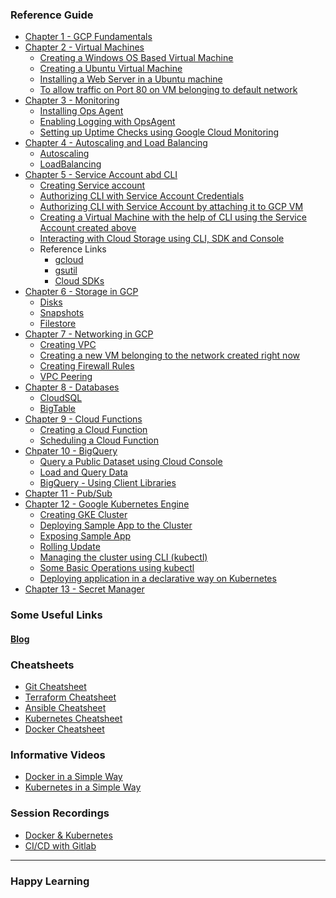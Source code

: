 ###  Reference Guide

- [Chapter 1 - GCP Fundamentals](https://gitlab.com/gcp-workshop-mar-2023/reference-guide/-/wikis/GCP-Fundamentals)
- [Chapter 2 - Virtual Machines](https://gitlab.com/gcp-workshop-mar-2023/reference-guide/-/wikis/Virtual-Machines)
    - [Creating a Windows OS Based Virtual Machine](https://gitlab.com/gcp-workshop-mar-2023/reference-guide/-/wikis/Virtual-Machines#creating-a-windows-os-based-virtual-machine) 
    - [Creating a  Ubuntu Virtual Machine](https://gitlab.com/gcp-workshop-mar-2023/reference-guide/-/wikis/Virtual-Machines#creating-a-ubuntu-virtual-machine)
    - [Installing a Web Server in a Ubuntu machine](https://gitlab.com/gcp-workshop-mar-2023/reference-guide/-/wikis/Virtual-Machines#installing-web-server-in-a-ubuntu-machine)
    - [To allow traffic on Port 80 on VM belonging to default network](https://gitlab.com/gcp-workshop-mar-2023/reference-guide/-/wikis/Virtual-Machines#to-allow-traffic-on-port-80-on-vm-belonging-to-default-network)
- [Chapter 3 - Monitoring](https://gitlab.com/gcp-workshop-mar-2023/reference-guide/-/wikis/Monitoring)
    - [Installing Ops Agent](https://gitlab.com/gcp-workshop-mar-2023/reference-guide/-/wikis/Monitoring#installing-monitoring-agent-on-gcp-vm)
    - [Enabling Logging with OpsAgent](https://gitlab.com/gcp-workshop-mar-2023/reference-guide/-/wikis/Monitoring#enabling-logging-with-opsagent)
    - [Setting up Uptime Checks using Google Cloud Monitoring](https://gitlab.com/gcp-workshop-mar-2023/reference-guide/-/wikis/Monitoring#setting-up-uptime-checks-using-google-cloud-monitoring)
- [Chapter 4 - Autoscaling and Load Balancing](https://gitlab.com/gcp-workshop-mar-2023/reference-guide/-/wikis/AutoScaling-&-LoadBalancing)
    - [Autoscaling](https://gitlab.com/gcp-workshop-mar-2023/reference-guide/-/wikis/AutoScaling-&-LoadBalancing#autoscaling)
    - [LoadBalancing](https://gitlab.com/gcp-workshop-mar-2023/reference-guide/-/wikis/AutoScaling-&-LoadBalancing#load-balancer)
- [Chapter 5 - Service Account abd CLI](https://gitlab.com/gcp-workshop-mar-2023/reference-guide/-/wikis/Service-Account-and-CLI)
    - [Creating Service account](https://gitlab.com/gcp-workshop-mar-2023/reference-guide/-/wikis/Service-Account-and-CLI#creating-service-account)
    - [Authorizing CLI with Service Account Credentials](https://gitlab.com/gcp-workshop-mar-2023/reference-guide/-/wikis/Service-Account-and-CLI#authorizing-cli-with-service-account-credentials)
    - [Authorizing CLI with Service Account by attaching it to GCP VM](https://gitlab.com/gcp-workshop-mar-2023/reference-guide/-/wikis/Service-Account-and-CLI#authorizing-cli-with-service-account-by-attaching-it-to-gcp-vm)
    - [Creating a Virtual Machine with the help of CLI using the Service Account created above](https://gitlab.com/gcp-workshop-mar-2023/reference-guide/-/wikis/Service-Account-and-CLI#creating-a-virtual-machine-with-the-help-of-cli-using-the-service-account-created-above)
    - [Interacting with Cloud Storage using CLI, SDK and Console](https://gitlab.com/gcp-workshop-mar-2023/reference-guide/-/wikis/Service-Account-and-CLI#interacting-with-cloud-storage-using-cli-sdk-and-console)
    - Reference Links
        - [gcloud](https://cloud.google.com/sdk/gcloud/reference)
        - [gsutil](https://cloud.google.com/storage/docs/gsutil)
        - [Cloud SDKs](https://cloud.google.com/sdk)
- [Chapter 6  - Storage in GCP](https://gitlab.com/gcp-workshop-mar-2023/reference-guide/-/wikis/Storage-in-GCP)
    - [Disks](https://gitlab.com/gcp-workshop-mar-2023/reference-guide/-/wikis/Storage-in-GCP#disks)
    - [Snapshots](https://gitlab.com/gcp-workshop-mar-2023/reference-guide/-/wikis/Storage-in-GCP#snapshots)
    - [Filestore](https://gitlab.com/gcp-workshop-mar-2023/reference-guide/-/wikis/Storage-in-GCP#filestore)
- [Chapter 7 - Networking in GCP](https://gitlab.com/gcp-workshop-mar-2023/reference-guide/-/wikis/Networking-in-GCP)
    - [Creating VPC](https://gitlab.com/gcp-workshop-mar-2023/reference-guide/-/wikis/Networking-in-GCP#creating-vpc)
    - [Creating a new VM belonging to the network created right now](https://gitlab.com/gcp-workshop-mar-2023/reference-guide/-/wikis/Networking-in-GCP#creating-a-new-vm-belonging-to-the-network-created-right-now)
    - [Creating Firewall Rules](https://gitlab.com/gcp-workshop-mar-2023/reference-guide/-/wikis/Networking-in-GCP#creating-firewall-rules)
    - [VPC Peering](https://gitlab.com/gcp-workshop-mar-2023/reference-guide/-/wikis/Networking-in-GCP#vpc-peering)
- [Chapter 8 - Databases](https://gitlab.com/gcp-workshop-mar-2023/reference-guide/-/wikis/Databases)
    - [CloudSQL](https://gitlab.com/gcp-workshop-mar-2023/reference-guide/-/wikis/Databases#cloud-sql)
    - [BigTable](https://gitlab.com/gcp-workshop-mar-2023/reference-guide/-/wikis/Databases#bigtable)
- [Chapter 9 - Cloud Functions](https://gitlab.com/gcp-workshop-mar-2023/reference-guide/-/wikis/Cloud-Functions)
    - [Creating a Cloud Function](hhttps://gitlab.com/gcp-workshop-mar-2023/reference-guide/-/wikis/Cloud-Functions#creating-a-cloud-function)
    - [Scheduling a Cloud Function](https://gitlab.com/gcp-workshop-mar-2023/reference-guide/-/wikis/Cloud-Functions#scheduling-a-cloud-function)
- [Chpater 10 - BigQuery](https://gitlab.com/gcp-workshop-mar-2023/reference-guide/-/wikis/BigQuery)
    - [Query a Public Dataset using Cloud Console](https://gitlab.com/gcp-workshop-mar-2023/reference-guide/-/wikis/BigQuery#query-a-public-dataset-using-cloud-console)
    - [Load and Query Data](https://gitlab.com/gcp-workshop-mar-2023/reference-guide/-/wikis/BigQuery#load-and-query-data)
    - [BigQuery - Using Client Libraries](https://gitlab.com/gcp-workshop-mar-2023/reference-guide/-/wikis/BigQuery#bigquery-using-client-libraries)
- [Chapter 11 - Pub/Sub](https://gitlab.com/gcp-workshop-mar-2023/reference-guide/-/wikis/Cloud-Pub-Sub)
- [Chapter 12 - Google Kubernetes Engine](https://gitlab.com/gcp-workshop-mar-2023/reference-guide/-/wikis/Google-Kubernetes-Engine)
    - [Creating GKE Cluster](https://gitlab.com/gcp-workshop-mar-2023/reference-guide/-/wikis/Google-Kubernetes-Engine#creating-gke-cluster)
    - [Deploying Sample App to the Cluster](https://gitlab.com/gcp-workshop-mar-2023/reference-guide/-/wikis/Google-Kubernetes-Engine#deploying-sample-app-to-the-cluster)
    - [Exposing Sample App](https://gitlab.com/gcp-workshop-mar-2023/reference-guide/-/wikis/Google-Kubernetes-Engine#exposing-sample-app)
    - [Rolling Update](https://gitlab.com/gcp-workshop-mar-2023/reference-guide/-/wikis/Google-Kubernetes-Engine#rolling-update)
    - [Managing the cluster using CLI (kubectl)](https://gitlab.com/gcp-workshop-mar-2023/reference-guide/-/wikis/Google-Kubernetes-Engine#managing-the-cluster-using-cli-kubectl)
    - [Some Basic Operations using kubectl](https://gitlab.com/gcp-workshop-mar-2023/reference-guide/-/wikis/Google-Kubernetes-Engine#some-basic-operations)
    - [Deploying application in a declarative way on Kubernetes](https://gitlab.com/gcp-workshop-mar-2023/reference-guide/-/wikis/Google-Kubernetes-Engine#deploying-application-in-a-declarative-way-on-kubernetes)
- [Chapter 13 - Secret Manager](https://gitlab.com/gcp-workshop-mar-2023/reference-guide/-/wikis/Secret-Manager)



### Some Useful Links

#### [Blog](https://blog.chetantalwar.com/)
### Cheatsheets
<ul>
<li> <a href="https://thinknyx.com/git-cheat-sheet/">Git Cheatsheet </a> </li>
<li> <a href="https://thinknyx.com/terraform-cheat-sheet/">Terraform Cheatsheet </a> </li>
<li> <a href="https://thinknyx.com/ansible-cheatsheet/">Ansible Cheatsheet </a> </li>
<li> <a href="https://thinknyx.com/k8s-cheatsheet/">Kubernetes Cheatsheet </a> </li>
<li> <a href="https://thinknyx.com/docker-cheat-sheet/">Docker Cheatsheet </a> </li>
</ul>

### Informative Videos
<ul>
<li> <a href="https://www.youtube.com/playlist?list=PLW8sN1d4Uj-9C3FzBWwg7z1hIjMx78JaU">Docker in a Simple Way</a> </li>
<li> <a href="https://www.youtube.com/playlist?list=PLW8sN1d4Uj--GZTXKFicrvfAg0z1p3FEL">Kubernetes in a Simple Way</a> </li>
</ul>

### Session Recordings
<ul>
<li> <a href="https://www.youtube.com/watch?v=WVf9V2dUkB8&list=PLW8sN1d4Uj-9M_CiKZIdP7_a36hFzvzCf">Docker & Kubernetes</a> </li>
<li> <a href="https://www.youtube.com/watch?v=Eic8WrGLgm4&list=PLW8sN1d4Uj-9M_CiKZIdP7_a36hFzvzCf&index=2">CI/CD with Gitlab</a> </li>
</ul>


---
### Happy Learning
